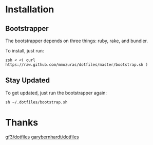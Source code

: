 # Installation

## Bootstrapper

The bootstrapper depends on three things: ruby, rake, and bundler.

To install, just run:

    zsh < <( curl https://raw.github.com/mmozuras/dotfiles/master/bootstrap.sh )

## Stay Updated

To get updated, just run the bootstrapper again:

    sh ~/.dotfiles/bootstrap.sh

# Thanks

[gf3/dotfiles](https://github.com/gf3/dotfiles)
[garybernhardt/dotfiles](https://github.com/garybernhardt/dotfiles)
